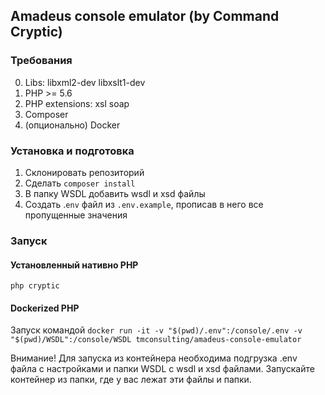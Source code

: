 ## Amadeus console emulator (by Command Cryptic)

### Требования

0. Libs: libxml2-dev libxslt1-dev
1. PHP >= 5.6
2. PHP extensions: xsl soap 
3. Composer
4. (опционально) Docker

### Установка и подготовка

1. Склонировать репозиторий
2. Сделать `composer install`
3. В папку WSDL добавить wsdl и xsd файлы
4. Создать .`env` файл из `.env.example`, прописав в него все пропущенные значения

### Запуск

#### Установленный нативно PHP

`php cryptic`

####  Dockerized PHP

Запуск командой `docker run -it -v "$(pwd)/.env":/console/.env -v "$(pwd)/WSDL":/console/WSDL tmconsulting/amadeus-console-emulator`

Внимание! Для запуска из контейнера необходима подгрузка .env файла с настройками и папки WSDL с wsdl и xsd файлами. 
 Запускайте контейнер из папки, где у вас лежат эти файлы и папки.